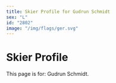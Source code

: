```yaml
---
title: Skier Profile for Gudrun Schmidt
sex: "L"
id: "2802"
image: "/img/flags/ger.svg" 
---
```


# Skier Profile

This page is for: Gudrun Schmidt.
    